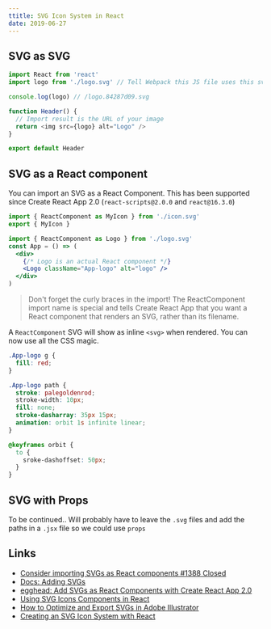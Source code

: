 ```yaml
---
ttitle: SVG Icon System in React
date: 2019-06-27
---
```


## SVG as SVG

```js
import React from 'react'
import logo from './logo.svg' // Tell Webpack this JS file uses this svg

console.log(logo) // /logo.84287d09.svg

function Header() {
  // Import result is the URL of your image
  return <img src={logo} alt="Logo" />
}

export default Header
```

## SVG as a React component

You can import an SVG as a React Component. This has been supported since Create React App 2.0 (`react-scripts@2.0.0` and `react@16.3.0`)

```js
import { ReactComponent as MyIcon } from './icon.svg'
export { MyIcon }
```

```jsx
import { ReactComponent as Logo } from './logo.svg'
const App = () => (
  <div>
    {/* Logo is an actual React component */}
    <Logo className="App-logo" alt="logo" />
  </div>
)
```

> Don't forget the curly braces in the import! The ReactComponent import name is special and tells Create React App that you want a React component that renders an SVG, rather than its filename.

A `ReactComponent` SVG will show as inline `<svg>` when rendered. You can now use all the CSS magic.

```css
.App-logo g {
  fill: red;
}

.App-logo path {
  stroke: palegoldenrod;
  stroke-width: 10px;
  fill: none;
  stroke-dasharray: 35px 15px;
  animation: orbit 1s infinite linear;
}

@keyframes orbit {
  to {
    sroke-dashoffset: 50px;
  }
}
```

## SVG with Props

To be continued.. Will probably have to leave the `.svg` files and add the paths in a `.jsx` file so we could use `props`

## Links

- [Consider importing SVGs as React components #1388 Closed ](https://github.com/facebook/create-react-app/issues/1388)
- [Docs: Adding SVGs](https://facebook.github.io/create-react-app/docs/adding-images-fonts-and-files#adding-svgs)
- [egghead: Add SVGs as React Components with Create React App 2.0](https://egghead.io/lessons/react-add-svgs-as-react-components-with-create-react-app-2-0?pl=create-react-app-2-0-1218245e)
- [Using SVG Icons Components in React](https://blog.lftechnology.com/using-svg-icons-components-in-react-44fbe8e5f91)
- [How to Optimize and Export SVGs in Adobe Illustrator](https://www.sitepoint.com/crash-course-optimizing-and-exporting-svgs-in-adobe-illustrator/)
- [Creating an SVG Icon System with React](https://css-tricks.com/creating-svg-icon-system-react/)
